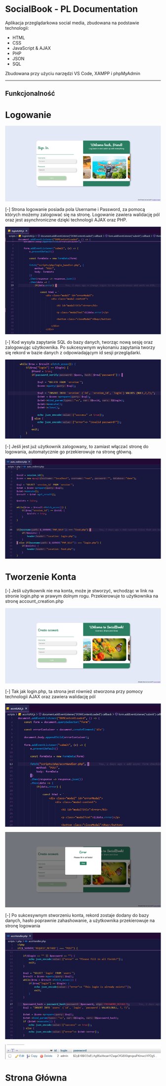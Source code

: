 
# SocialBook - PL Documentation

Aplikacja przeglądarkowa social media, zbudowana na podstawie technologii: 

- HTML
- CSS
- JavaScript & AJAX
- PHP
- JSON
- SQL


Zbudowana przy użyciu narzędzi VS Code, XAMPP i phpMyAdmin

----






## Funkcjonalność

# Logowanie

![alt text](https://github.com/Kubenek/SocialBook/blob/master/images/readme/login/main.png?raw=true)

[-] Strona logowanie posiada pola Username i Password, za pomocą których możemy zalogować się na stronę.
Logowanie zawiera walidację pól oraz jest asynchroniczne dzięki technologii AJAX oraz PHP.

![alt text](https://github.com/Kubenek/SocialBook/blob/master/images/readme/login/code1.png?raw=true)

[-] Kod wysyła zapytanie SQL do bazy danych, tworząc nową sesję oraz zalogowując użytkownika. Po sukcesywnym wykonaniu zapytania tworzy się rekord w bazie danych z odpowiadającym id sesji przeglądarki.

![alt text](https://github.com/Kubenek/SocialBook/blob/master/images/readme/login/code2.png?raw=true)

[-] Jeśli jest już użytkownik zalogowany, to zamiast włączać stronę do logowania, automatycznie go przekierowuje na stronę główną.

![alt text](https://github.com/Kubenek/SocialBook/blob/master/images/readme/login/code3.png?raw=true)



# Tworzenie Konta

[-] Jeśli użytkownik nie ma konta, może je stworzyć, wchodząc w link na stronie login.php w prawym dolnym rogu. Przekierowuje to użytkownika na stronę account_creation.php

![alt text](https://github.com/Kubenek/SocialBook/blob/master/images/readme/accr/main.png?raw=true)

[-] Tak jak login.php, ta strona jest również stworzona przy pomocy technologii AJAX oraz zawiera walidację pól

![alt text](https://github.com/Kubenek/SocialBook/blob/master/images/readme/accr/code1.png?raw=true)

![alt text](https://github.com/Kubenek/SocialBook/blob/master/images/readme/accr/code2.png?raw=true)

[-] Po sukcesywnym stworzeniu konta, rekord zostaje dodany do bazy danych, hasło poprawnie zahashowanie, a użytkownika przekierowuje na stronę logowania

![alt text](https://github.com/Kubenek/SocialBook/blob/master/images/readme/accr/code3.png?raw=true)

![alt text](https://github.com/Kubenek/SocialBook/blob/master/images/readme/accr/code4.png?raw=true)
# Strona Główna

